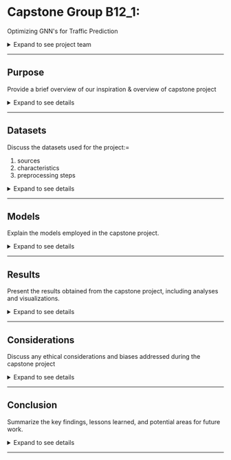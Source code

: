 # Capstone Group B12_1: 
Optimizing GNN's for Traffic Prediction

<details>
  <summary>Expand to see project team</summary>

  ## Project Team

  ### Members:
  - Sheena Patel
  - Ricky Miura
  - Gita Anand

</details>

---

## Purpose

Provide a brief overview of our inspiration & overview of capstone project

<details>
  <summary>Expand to see details</summary>

  Your abstract content goes here.

</details>

---

## Datasets

Discuss the datasets used for the project:=
1.  sources
2.  characteristics
3.  preprocessing steps

<details>
  <summary>Expand to see details</summary>

  - Data Collection from Caltrans PeMS
    - Describe the data collection process
  - Data Preprocessing: Traffic Data into Traffic Graphs
    - Describe the data collection process
      - Nodes
        - Baseline
        - Complex
      - Edges
        - Baseline
        - Complex
  - Dataset of Multiple Graph Signals
    - Type 1
    - Type 2
    - Type 3

</details>

---

## Models

Explain the models employed in the capstone project.

<details>
  <summary>Expand to see details</summary>

  ### ST-GAT
  - Explain the ST-GAT model and baseline overview layers

  ### Complex
  - Discuss other complex model implementation

</details>

---

## Results

Present the results obtained from the capstone project, including analyses and visualizations.

<details>
  <summary>Expand to see details</summary>

  Your results content goes here.

</details>

---

## Considerations

Discuss any ethical considerations and biases addressed during the capstone project

<details>
  <summary>Expand to see details</summary>

  Insert ethics and biases

</details>

---

## Conclusion

Summarize the key findings, lessons learned, and potential areas for future work.

<details>
  <summary>Expand to see details</summary>

  Conclusion, next steps, real-world applications

</details>

---

